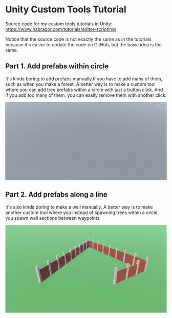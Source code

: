 # Unity Custom Tools Tutorial

Source code for my custom tools tutorials in Unity: https://www.habrador.com/tutorials/editor-scripting/ 

Notice that the source code is not exactly the same as in the tutorials because it's easier to update the code on GitHub, but the basic idea is the same. 


## Part 1. Add prefabs within circle

It's kinda boring to add prefabs manually if you have to add many of them, such as when you make a forest. A better way is to make a custom tool where you can add tree prefabs within a circle with just a button click. And if you add too many of them, you can easily remove them with another click. 

![Prefabs within circle gif](/_media/prefabs-within-circle.gif?raw=true)

## Part 2. Add prefabs along a line

It's also kinda boring to make a wall manually. A better way is to make another custom tool where you instead of spawning trees within a circle, you spawn wall sections between waypoints. 

![Prefabs walong line gif](/_media/prefabs-along-line.gif?raw=true) 